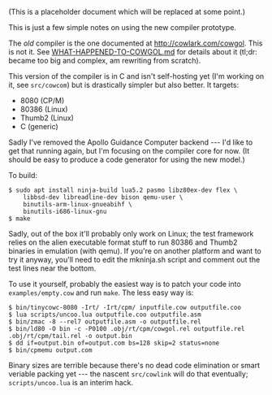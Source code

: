 (This is a placeholder document which will be replaced at some point.)

This is just a few simple notes on using the new compiler prototype.

The _old_ compiler is the one documented at http://cowlark.com/cowgol. This is
not it. See [WHAT-HAPPENED-TO-COWGOL.md](WHAT-HAPPENED-TO-COWGOL.md) for
details about it (tl;dr: became too big and complex, am rewriting from
scratch).

This version of the compiler is in C and isn't self-hosting yet (I'm working on
it, see `src/cowcom`) but is drastically simpler but also better. It targets:

- 8080 (CP/M)
- 80386 (Linux)
- Thumb2 (Linux)
- C (generic)

Sadly I've removed the Apollo Guidance Computer backend --- I'd like to get
that running again, but I'm focusing on the compiler core for now. (It should
be easy to produce a code generator for using the new model.)

To build:

    $ sudo apt install ninja-build lua5.2 pasmo libz80ex-dev flex \
	    libbsd-dev libreadline-dev bison qemu-user \
		binutils-arm-linux-gnueabihf \
		binutils-i686-linux-gnu
    $ make

Sadly, out of the box it'll probably only work on Linux; the test framework
relies on the alien executable format stuff to run 80386 and Thumb2 binaries in
emulation (with qemu). If you're on another platform and want to try it anyway,
you'll need to edit the mkninja.sh script and comment out the test lines near
the bottom.

To use it yourself, probably the easiest way is to patch your code into
`examples/empty.cow` and run `make`. The less easy way is:

    $ bin/tinycowc-8080 -Irt/ -Irt/cpm/ inputfile.cow outputfile.coo
	$ lua scripts/uncoo.lua outputfile.coo outputfile.asm
	$ bin/zmac -8 --rel7 outputfile.asm -o outputfile.rel
	$ bin/ld80 -O bin -c -P0100 .obj/rt/cpm/cowgol.rel outputfile.rel .obj/rt/cpm/tail.rel -o output.bin
	$ dd if=output.bin of=output.com bs=128 skip=2 status=none
	$ bin/cpmemu output.com

Binary sizes are terrible because there's no dead code elimination or smart
veriable packing yet --- the nascent `src/cowlink` will do that eventually;
`scripts/uncoo.lua` is an interim hack.
